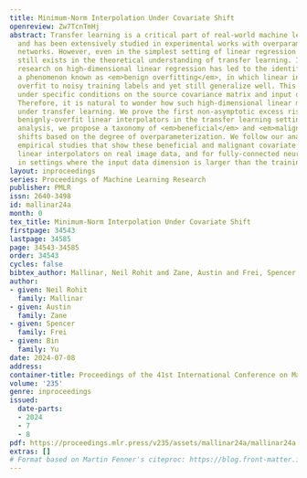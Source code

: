 ```yaml
---
title: Minimum-Norm Interpolation Under Covariate Shift
openreview: Zw7TcnTmHj
abstract: Transfer learning is a critical part of real-world machine learning deployments
  and has been extensively studied in experimental works with overparameterized neural
  networks. However, even in the simplest setting of linear regression a notable gap
  still exists in the theoretical understanding of transfer learning. In-distribution
  research on high-dimensional linear regression has led to the identification of
  a phenomenon known as <em>benign overfitting</em>, in which linear interpolators
  overfit to noisy training labels and yet still generalize well. This behavior occurs
  under specific conditions on the source covariance matrix and input data dimension.
  Therefore, it is natural to wonder how such high-dimensional linear models behave
  under transfer learning. We prove the first non-asymptotic excess risk bounds for
  benignly-overfit linear interpolators in the transfer learning setting. From our
  analysis, we propose a taxonomy of <em>beneficial</em> and <em>malignant</em> covariate
  shifts based on the degree of overparameterization. We follow our analysis with
  empirical studies that show these beneficial and malignant covariate shifts for
  linear interpolators on real image data, and for fully-connected neural networks
  in settings where the input data dimension is larger than the training sample size.
layout: inproceedings
series: Proceedings of Machine Learning Research
publisher: PMLR
issn: 2640-3498
id: mallinar24a
month: 0
tex_title: Minimum-Norm Interpolation Under Covariate Shift
firstpage: 34543
lastpage: 34585
page: 34543-34585
order: 34543
cycles: false
bibtex_author: Mallinar, Neil Rohit and Zane, Austin and Frei, Spencer and Yu, Bin
author:
- given: Neil Rohit
  family: Mallinar
- given: Austin
  family: Zane
- given: Spencer
  family: Frei
- given: Bin
  family: Yu
date: 2024-07-08
address:
container-title: Proceedings of the 41st International Conference on Machine Learning
volume: '235'
genre: inproceedings
issued:
  date-parts:
  - 2024
  - 7
  - 8
pdf: https://proceedings.mlr.press/v235/assets/mallinar24a/mallinar24a.pdf
extras: []
# Format based on Martin Fenner's citeproc: https://blog.front-matter.io/posts/citeproc-yaml-for-bibliographies/
---
```

